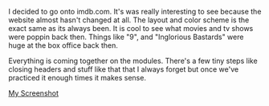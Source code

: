 I decided to go onto imdb.com. It's was really interesting to see because the website almost hasn't changed at all. The layout and color scheme is the exact same as its always been. It is cool to see what movies and tv shows were poppin back then. Things like "9", and "Inglorious Bastards" were huge at the box office back then.

Everything is coming together on the modules. There's a few tiny steps like closing headers and stuff like that that I always forget but once we've practiced it enough times it makes sense.

[My Screenshot](./images/habeck_screenshot4.png)
